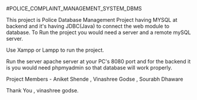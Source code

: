 #POLICE_COMPLAINT_MANAGEMENT_SYSTEM_DBMS

This project is Police Database Management Project having MYSQL at backend and it's having  JDBC(Java) to connect the web module to database.
To Run the project you would need a server and a remote mySQL server.

Use Xampp or Lampp to run the project.

Run the server apache server at your PC's 8080 port and for the backend it is you would need phpmyadmin so that database will work properly.

Project Members - Aniket Shende , Vinashree Godse , Sourabh Dhaware

Thank You , vinashree godse.
